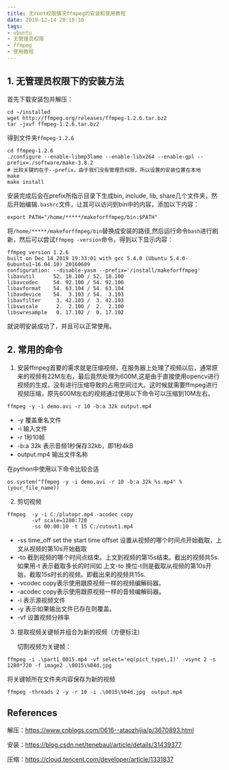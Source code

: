 ```yaml
---
title: 无root权限情况ffmpeg的安装和使用教程
date: 2019-12-14 20:19:10
tags:
- ubuntu
- 无管理员权限
- ffmpeg
- 使用教程
---
```


## 1. 无管理员权限下的安装方法

首先下载安装包并解压：

```
cd ~/installed
wget http://ffmpeg.org/releases/ffmpeg-1.2.6.tar.bz2
tar -jxvf ffmpeg-1.2.6.tar.bz2
```

得到文件夹`ffmpeg-1.2.6`

```
cd ffmpeg-1.2.6
./configure --enable-libmp3lame --enable-libx264 --enable-gpl --prefix=./software/make-3.8.2
# 比较关键的在于--prefix，由于我们没有管理员权限，所以设置的安装位置在本地
make
make install
```

安装完成后会在prefix所指示目录下生成bin, include, lib, share几个文件夹，然后开始编辑`.bashrc`文件，让其可以访问到bin中的内容，添加以下内容：

```
export PATH="/home/*****/makeforffmpeg/bin:$PATH"
```

将`/home/*****/makeforffmpeg/bin`替换成安装的路径,然后运行命令`bash`进行刷新，然后可以尝试`ffmpeg -version`命令，得到以下显示内容：

```
ffmpeg version 1.2.6
built on Dec 14 2019 19:33:01 with gcc 5.4.0 (Ubuntu 5.4.0-6ubuntu1~16.04.10) 20160609
configuration: --disable-yasm --prefix='/install/makeforffmpeg'
libavutil      52. 18.100 / 52. 18.100
libavcodec     54. 92.100 / 54. 92.100
libavformat    54. 63.104 / 54. 63.104
libavdevice    54.  3.103 / 54.  3.103
libavfilter     3. 42.103 /  3. 42.103
libswscale      2.  2.100 /  2.  2.100
libswresample   0. 17.102 /  0. 17.102
```

就说明安装成功了，并且可以正常使用。

## 2. 常用的命令

1. 安装ffmpeg首要的需求就是压缩视频，在服务器上处理了视频以后，通常原来的视频有22M左右，最后竟然处理为600M,这是由于直接使用opencv进行视频的生成，没有进行压缩导致的占用空间过大。这时候就需要ffmpeg进行视频压缩，原先600M左右的视频通过使用以下命令可以压缩到10M左右。

```
ffmpeg -y -i demo.avi -r 10 -b:a 32k output.mp4
```

- -y 覆盖重名文件
- -i 输入文件
- -r 1秒10帧
-  -b:a 32k 表示音频1秒保存32kb，即1秒4kB
- output.mp4 输出文件名称

在python中使用以下命令比较合适

```
os.system("ffmpeg -y -i demo.avi -r 10 -b:a 32k %s.mp4" % (your_file_name))
```

2. 剪切视频

```
ffmpeg  -y -i C:/plutopr.mp4 -acodec copy 
		-vf scale=1280:720
		-ss 00:00:10 -t 15 C:/cutout1.mp4 
```

- -ss time_off set the start time offset 设置从视频的哪个时间点开始截取，上文从视频的第10s开始截取
- -to 截到视频的哪个时间点结束。上文到视频的第15s结束。截出的视频共5s.如果用-t 表示截取多长的时间如 上文-to 换位-t则是截取从视频的第10s开始，截取15s时长的视频。即截出来的视频共15s.
- -vcodec copy表示使用跟原视频一样的视频编解码器。
- -acodec copy表示使用跟原视频一样的音频编解码器。
- -i 表示源视频文件
- -y 表示如果输出文件已存在则覆盖。
- -vf 设置视频分辨率

3. 提取视频关键帧并组合为新的视频（方便标注）

    切割视频为关键帧：

```
ffmpeg -i .\part1_0015.mp4 -vf select='eq(pict_type\,I)' -vsync 2 -s 1280*720 -f image2 .\0015\%04d.jpg
```

将关键帧所在文件夹内容保存为新的视频

```
ffmpeg -threads 2 -y -r 10 -i .\0015\%04d.jpg  output.mp4
```

## References

解压：<https://www.cnblogs.com/0616--ataozhijia/p/3670893.html>

安装：<https://blog.csdn.net/tenebaul/article/details/31439377>

压缩：<https://cloud.tencent.com/developer/article/1331837>